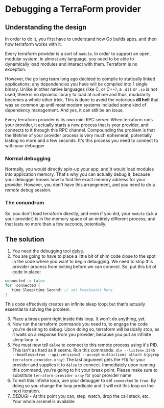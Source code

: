 #  Debugging a TerraForm provider

## Understanding the design

In order to do it, you first have to understand how Go builds apps, and then how terraform works with it.

Every terraform provider is a sort of `module`. In order to support an open, modular system, in almost any language, you need to be able to dynamically load modules and interact with them. Terraform is no exception.

However, the go lang team long ago decided to compile to statically linked applications;
any dependencies you have will be compiled into 1 single binary. Unlike in other native languages (like C, or C++), a
`.dll` or `.so` is not used; there is no dynamic library to load at runtime and thus, modularity becomes a whole other trick.
This is done to avoid the notorious **dll hell** that was so common up until most modern systems included some
kind of dependency management. And yes, it can still be an issue.

Every terraform provider is its own mini RPC server. When terraform runs your provider, it actually starts a new process that is your provider, and connects to it through
this RPC channel. Compounding the problem is that the lifetime of your provider process is very much
ephemeral; potentially lasting no more and a few seconds. It's this process you need to connect to with your debugger

### Normal debugging
Normally, you would directly spin-up your app, and it would load modules into application memory. That's why you can actually
debug it, because your debugger knows how to find the exact memory address for your provider. However, you don't have
this arrangement, and you need to do a _remote_ debug session.

### The conundrum
So, you don't load terraform directly, and even if you did, your `module` (a.k.a your provider) is in the memory
space of an entirely different process; and that lasts no more than a few seconds, potentially.

## The solution

1. You need the debugging tool [delve](https://github.com/go-delve/delve).
2. You are going to have to place a little bit of shim code close to the spot in the code where you want to begin
   debugging. We need to stop this provider process from exiting before we can connect. So, put this bit of code in place:
```go
connected := false
for !connected {
   time.Sleep(time.Second) // set breakpoint here
}
```
This code effectively creates an infinite sleep loop; but that's actually essential to solving the problem.

3. Place a break point right inside this loop. It won't do anything, yet.
4. Now run the terraform commands you need to, to engage the code you're desiring to debug. Upon doing so,
   terraform will basically stop, as it waits on a response from you provider; because you put an infinite sleep loop in
5. You must now tell `delve` to connect to this remote process using it's PID. This isn't as hard as it seems.
   Run this commands:
   `dlv --listen=:2345 --headless=true --api-version=2 --accept-multiclient attach $(pgrep terraform-provider-xray)`
   The last argument gets the `PID` for your provider and supplies it to `delve` to connect. Immediately upon running this
   command, you're going to hit your break point. Please make sure to substitute `terraform-provider-xray` for your provider name
6. To exit this infinite loop, use your debugger to set `connected` to `true`. By doing so you change the loop predicate
   and it will exit this loop on the next iteration.
7. *DEBUG!* - At this point you can, step, watch, drop the call stack, etc. Your whole arsenel is available
